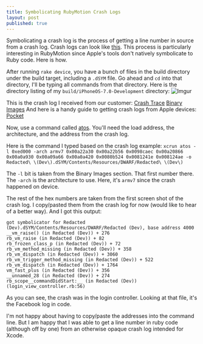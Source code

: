 ```yaml
---
title: Symbolicating RubyMotion Crash Logs
layout: post
published: true
---
```


Symbolicating a crash log is the process of getting a line number in source from a crash log. Crash logs can look like [this](http://i.imgur.com/HLXbG1I.png). This process is particularly interesting in RubyMotion since Apple's tools don't natively symbolicate to Ruby code. Here is how.

After running `rake device`, you have a bunch of files in the build directory under the build target, including a `.dSYM` file. Go ahead and `cd` into that directory, I'll be typing all commands from that directory. Here is the directory listing of my `build/iPhoneOS-7.0-Development` directory: ![Imgur](http://i.imgur.com/Nas5e5N.png) 

This is the crash log I received from our customer: [Crash Trace](http://i.imgur.com/HLXbG1I.png) [Binary Images](http://i.imgur.com/vryfvTl.png) And here is a handy guide to getting crash logs from Apple devices: [Pocket](http://help.getpocket.com/customer/portal/articles/500338-how-to-find-the-iphone-ipad-app-crash-logs)

Now, use a command called [atos](https://developer.apple.com/library/mac/documentation/Darwin/Reference/ManPages/man1/atos.1.html). You'll need the load address, the architecture, and the address from the crash log.

Here is the command I typed based on the crash log example: `xcrun atos -l 0xed000 -arch armv7 0x00a22a30 0x00a22b56 0x0098caec 0x00a20866 0x00a0a930 0x00a09a66 0x00a0a420 0x0080b524 0x0081241e 0x008124ae -o Redacted\ \(Dev\).dSYM/Contents/Resources/DWARF/Redacted\ \(Dev\)`

The `-l` bit is taken from the Binary Images section. That first number there. The `-arch` is the architecture to use. Here, it's `armv7` since the crash happened on device.

The rest of the hex numbers are taken from the first screen shot of the crash log. I copy/pasted them from the crash log for now (would like to hear of a better way). And I got this output:

    got symbolicator for Redacted (Dev).dSYM/Contents/Resources/DWARF/Redacted (Dev), base address 4000
    __vm_raise() (in Redacted (Dev)) + 276
    rb_vm_raise (in Redacted (Dev)) + 82
    rb_frozen_class_p (in Redacted (Dev)) + 72
    rb_vm_method_missing (in Redacted (Dev)) + 358
    rb_vm_dispatch (in Redacted (Dev)) + 3060
    rb_vm_trigger_method_missing (in Redacted (Dev)) + 522
    rb_vm_dispatch (in Redacted (Dev)) + 1764
    vm_fast_plus (in Redacted (Dev)) + 356
    __unnamed_28 (in Redacted (Dev)) + 274
    rb_scope__commandDidStart:__ (in Redacted (Dev)) (login_view_controller.rb:56)
    
As you can see, the crash was in the login controller. Looking at that file, it's the Facebook log in code.

I'm not happy about having to copy/paste the addresses into the command line. But I am happy that I was able to get a line number in ruby code (although off by one) from an otherwise opaque crash log intended for Xcode.